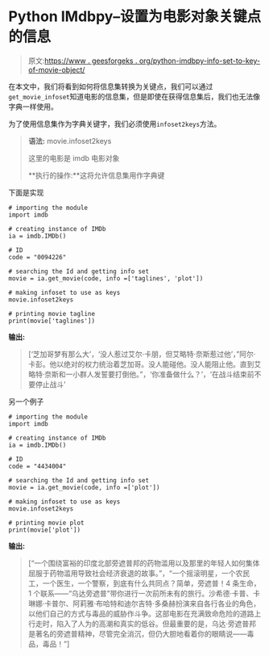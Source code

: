 # Python IMdbpy–设置为电影对象关键点的信息

> 原文:[https://www . geesforgeks . org/python-imdbpy-info-set-to-key-of-movie-object/](https://www.geeksforgeeks.org/python-imdbpy-info-set-to-keys-of-movie-object/)

在本文中，我们将看到如何将信息集转换为关键点，我们可以通过`get_movie_infoset`知道电影的信息集，但是即使在获得信息集后，我们也无法像字典一样使用。

为了使用信息集作为字典关键字，我们必须使用`infoset2keys`方法。

> **语法:** movie.infoset2keys
> 
> 这里的电影是 imdb 电影对象
> 
> **执行的操作:**这将允许信息集用作字典键

下面是实现

```
# importing the module
import imdb

# creating instance of IMDb
ia = imdb.IMDb()

# ID
code = "0094226"

# searching the Id and getting info set
movie = ia.get_movie(code, info =['taglines', 'plot'])

# making infoset to use as keys
movie.infoset2keys

# printing movie tagline
print(movie['taglines'])
```

**输出:**

> [‘芝加哥梦有那么大’，‘没人惹过艾尔·卡朋，但艾略特·奈斯惹过他’，”阿尔·卡彭。他以绝对的权力统治着芝加哥。没人能碰他。没人能阻止他。直到艾略特·奈斯和一小群人发誓要打倒他。”，‘你准备做什么？’，‘在战斗结束前不要停止战斗’

另一个例子

```
# importing the module
import imdb

# creating instance of IMDb
ia = imdb.IMDb()

# ID
code = "4434004"

# searching the Id and getting info set
movie = ia.get_movie(code, info =['plot'])

# making infoset to use as keys
movie.infoset2keys

# printing movie plot
print(movie['plot'])
```

**输出:**

> [“一个围绕富裕的印度北部旁遮普邦的药物滥用以及那里的年轻人如何集体屈服于药物滥用导致社会经济衰退的故事。”，“一个摇滚明星，一个农民工，一个医生，一个警察，到底有什么共同点？简单，旁遮普！4 条生命，1 个联系——“乌达旁遮普”带你进行一次前所未有的旅行。沙希德·卡普、卡琳娜·卡普尔、阿莉雅·布哈特和迪尔吉特·多桑赫扮演来自各行各业的角色，以他们自己的方式与毒品的威胁作斗争。这部电影在充满致命危险的道路上行走时，陷入了人为的高潮和真实的低谷。但最重要的是，乌达·旁遮普邦是著名的旁遮普精神，尽管完全消沉，但仍大胆地看着你的眼睛说——毒品，毒品！”]